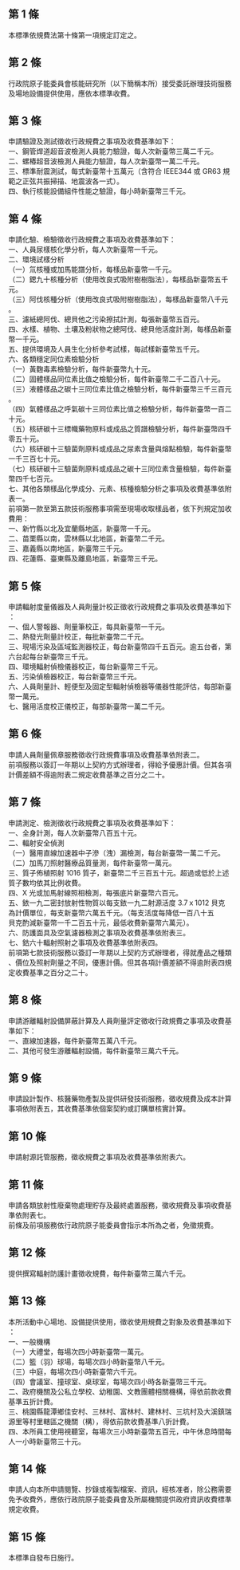 第 1 條
-------
本標準依規費法第十條第一項規定訂定之。

第 2 條
-------
行政院原子能委員會核能研究所（以下簡稱本所）接受委託辦理技術服務  
及場地設備提供使用，應依本標準收費。

第 3 條
-------
申請驗證及測試徵收行政規費之事項及收費基準如下：  
一、鋼管焊道超音波檢測人員能力驗證，每人次新臺幣三萬二千元。   
二、螺樁超音波檢測人員能力驗證，每人次新臺幣一萬二千元。   
三、標準耐震測試，每式新臺幣十五萬元（含符合 IEEE344  或 GR63 規  
    範之正弦共振掃描、地震波各一式）。  
四、執行核能設備組件性能之驗證，每小時新臺幣三千元。

第 4 條
-------
申請化驗、檢驗徵收行政規費之事項及收費基準如下：  
一、人員尿樣核化學分析，每人次新臺幣一千元。   
二、環境試樣分析   
（一）氚核種或加馬能譜分析，每樣品新臺幣一千元。   
（二）鍶九十核種分析（使用改良式吸附樹樹脂法），每樣品新臺幣五千  
      元。  
（三）阿伐核種分析（使用改良式吸附樹樹脂法），每樣品新臺幣八千元  
      。  
三、濾紙總阿伐、總貝他之污染擦拭計測，每張新臺幣五百元。   
四、水樣、植物、土壤及粉狀物之總阿伐、總貝他活度計測，每樣品新臺  
    幣一千元。  
五、提供環境及人員生化分析參考試樣，每試樣新臺幣五千元。   
六、各類穩定同位素檢驗分析   
（一）黃麴毒素檢驗分析，每件新臺幣九十元。   
（二）固體樣品同位素比值之檢驗分析，每件新臺幣二千二百八十元。   
（三）液體樣品之碳十三同位素比值之檢驗分析，每件新臺幣三千三百元  
      。  
（四）氣體樣品之呼氣碳十三同位素比值之檢驗分析，每件新臺幣一百二  
      十元。  
（五）核研碳十三標幟藥物原料或成品之質譜檢驗分析，每件新臺幣四千  
      零五十元。  
（六）核研碳十三驗菌劑原料或成品之尿素含量與熔點檢驗，每件新臺幣  
      一千三百七十元。  
（七）核研碳十三驗菌劑原料或成品之碳十三同位素含量檢驗，每件新臺  
      幣四千七百元。  
七、其他各類樣品化學成分、元素、核種檢驗分析之事項及收費基準依附  
    表一。  
前項第一款至第五款技術服務事項需至現場收取樣品者，依下列規定加收  
費用：  
一、新竹縣以北及宜蘭縣地區，新臺幣一千元。   
二、苗栗縣以南，雲林縣以北地區，新臺幣二千元。   
三、嘉義縣以南地區，新臺幣三千元。   
四、花蓮縣、臺東縣及離島地區，新臺幣三千元。

第 5 條
-------
申請輻射度量儀器及人員劑量計校正徵收行政規費之事項及收費基準如下  
：  
一、個人警報器、劑量筆校正，每具新臺幣一千元。   
二、熱發光劑量計校正，每批新臺幣二千元。   
三、現場污染及區域監測器校正，每台新臺幣四千五百元。逾五台者，第  
    六台起每台新臺幣三千元。  
四、環境輻射偵檢儀器校正，每台新臺幣三千元。   
五、污染偵檢器校正，每台新臺幣三千元。   
六、人員劑量計、輕便型及固定型輻射偵檢器等儀器性能評估，每部新臺  
    幣一萬元。  
七、醫用活度校正儀校正，每部新臺幣一萬二千元。

第 6 條
-------
申請人員劑量佩章服務徵收行政規費事項及收費基準依附表二。  
前項服務以簽訂一年期以上契約方式辦理者，得給予優惠計價。但其各項  
計價差額不得逾附表二規定收費基準之百分之二十。

第 7 條
-------
申請測定、檢測徵收行政規費之事項及收費基準如下：  
一、全身計測，每人次新臺幣八百五十元。   
二、輻射安全偵測   
（一）醫用直線加速器中子滲（洩）漏檢測，每台新臺幣一萬二千元。   
（二）加馬刀照射醫療品質量測，每件新臺幣一萬元。   
三、質子佈植照射 1016 質子，新臺幣二千三百五十元。超過或低於上述  
    質子數均依其比例收費。  
四、X 光或加馬射線照相檢測，每張底片新臺幣六百元。  
五、銥一九二密封放射性物質以每支銥一九二射源活度 3.7ｘ1012  貝克  
    為計價單位，每支新臺幣六萬五千元。（每支活度每降低一百八十五  
    貝克酌減新臺幣一千二百五十元，最低收費新臺幣六萬元）。  
六、防護面具及空氣濾器檢測之事項及收費基準依附表三。   
七、鈷六十輻射照射之事項及收費基準依附表四。   
前項第七款技術服務以簽訂一年期以上契約方式辦理者，得就產品之種類  
、價位及照射劑量之不同，優惠計價。但其各項計價差額不得逾附表四規  
定收費基準之百分之二十。

第 8 條
-------
申請游離輻射設備屏蔽計算及人員劑量評定徵收行政規費之事項及收費基  
準如下：  
一、直線加速器，每件新臺幣五萬八千元。   
二、其他可發生游離輻射設備，每件新臺幣三萬六千元。

第 9 條
-------
申請設計製作、核醫藥物產製及提供研發技術服務，徵收規費及成本計算  
事項依附表五，其收費基準依個案契約或訂購單核實計算。

第 10 條
--------
申請射源託管服務，徵收規費之事項及收費基準依附表六。

第 11 條
--------
申請各類放射性廢棄物處理貯存及最終處置服務，徵收規費及事項收費基  
準依附表七。  
前條及前項服務依行政院原子能委員會指示本所為之者，免徵規費。

第 12 條
--------
提供撰寫輻射防護計畫徵收規費，每件新臺幣三萬六千元。

第 13 條
--------
本所活動中心場地、設備提供使用，徵收使用規費之對象及收費基準如下  
：  
一、一般機構   
（一）大禮堂，每場次四小時新臺幣一萬元。   
（二）籃（羽）球場，每場次四小時新臺幣八千元。   
（三）中庭，每場次四小時新臺幣六千元。   
（四）會議室、撞球室、桌球室，每場次四小時各新臺幣三千元。  
二、政府機關及公私立學校、幼稚園、文教團體相關機構，得依前款收費  
    基準五折計費。  
三、桃園縣龍潭鄉佳安村、三林村、富林村、建林村、三坑村及大溪鎮瑞  
    源里等村里轄區之機關（構），得依前款收費基準八折計費。  
四、本所員工使用視聽室，每場次三小時新臺幣五百元，中午休息時間每  
    人一小時新臺幣三十元。

第 14 條
--------
申請人向本所申請閱覽、抄錄或複製檔案、資訊，經核准者，除公務需要  
免予收費外，應依行政院原子能委員會及所屬機關提供政府資訊收費標準  
規定收費。

第 15 條
--------
本標準自發布日施行。

